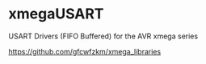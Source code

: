 # xmegaUSART
USART Drivers (FIFO Buffered) for the AVR xmega series

https://github.com/gfcwfzkm/xmega_libraries
